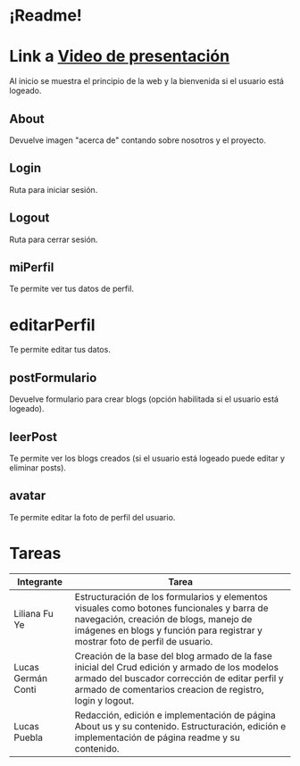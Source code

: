 # ¡Readme!

# Link a [Video de presentación ](https://www.youtube.com/watch?v=6DRkf3kZMXw&list=PLLmIerZMk4Yto5VZpnvC5UygZgqnZxsaB&index=4)

Al inicio se muestra el principio de la web y la bienvenida si el usuario está logeado.

## About

Devuelve imagen "acerca de" contando sobre nosotros y el proyecto.

## Login

Ruta para iniciar sesión.

## Logout

Ruta para cerrar sesión.

## miPerfil

Te permite ver tus datos de perfil.

# editarPerfil

Te permite editar tus datos.

## postFormulario

Devuelve formulario para crear blogs (opción habilitada si el usuario está logeado).

## leerPost

Te permite ver los blogs creados (si el usuario está logeado puede editar y eliminar posts).

## avatar

Te permite editar la foto de perfil del usuario.

# Tareas
| Integrante  | Tarea |
|------------ |-------------|
| Liliana Fu Ye |Estructuración de los formularios y elementos visuales como botones funcionales y barra de navegación, creación de blogs, manejo de imágenes en blogs y función para registrar y mostrar foto de perfil de usuario.|
| Lucas Germán Conti | Creación de la base del blog armado de la fase inicial del Crud edición y armado de los modelos armado del buscador corrección de editar perfil y armado de comentarios creacion de registro, login y logout. |
| Lucas Puebla | Redacción, edición e implementación de página About us y su contenido.	      Estructuración, edición e implementación de página readme y su contenido.|
